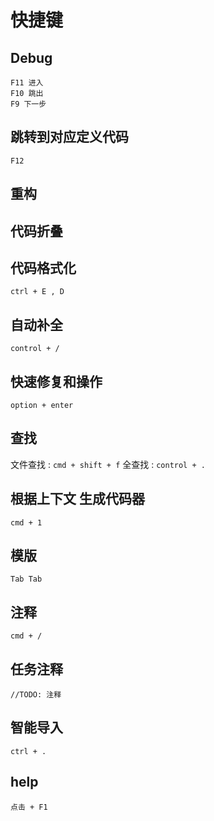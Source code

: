 # 快捷键

## Debug

    F11 进入
    F10 跳出
    F9 下一步

## 跳转到对应定义代码

`F12`

## 重构

## 代码折叠

## 代码格式化

`ctrl + E , D`

## 自动补全

`control + /`

## 快速修复和操作

`option + enter`

## 查找

文件查找 : `cmd + shift + f`
全查找 : `control + .`

## 根据上下文 生成代码器

`cmd + 1`

## 模版

`Tab Tab`

## 注释

`cmd + /`

## 任务注释

`//TODO: 注释`

## 智能导入

`ctrl + .`

## help

`点击 + F1`
